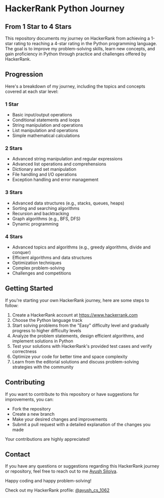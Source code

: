 <!DOCTYPE html>
<html>
<head>

</head>
<body>
  <h1>HackerRank Python Journey</h1>
  
  <h2>From 1 Star to 4 Stars</h2>
  
  <p>This repository documents my journey on HackerRank from achieving a 1-star rating to reaching a 4-star rating in the Python programming language. The goal is to improve my problem-solving skills, learn new concepts, and gain proficiency in Python through practice and challenges offered by HackerRank.</p>
  
  <h2>Progression</h2>
  
  <p>Here's a breakdown of my journey, including the topics and concepts covered at each star level:</p>
  
  <h3>1 Star</h3>
  
  <ul>
    <li>Basic input/output operations</li>
    <li>Conditional statements and loops</li>
    <li>String manipulation and operations</li>
    <li>List manipulation and operations</li>
    <li>Simple mathematical calculations</li>
  </ul>
  
  <h3>2 Stars</h3>
  
  <ul>
    <li>Advanced string manipulation and regular expressions</li>
    <li>Advanced list operations and comprehensions</li>
    <li>Dictionary and set manipulation</li>
    <li>File handling and I/O operations</li>
    <li>Exception handling and error management</li>
  </ul>
  
  <h3>3 Stars</h3>
  
  <ul>
    <li>Advanced data structures (e.g., stacks, queues, heaps)</li>
    <li>Sorting and searching algorithms</li>
    <li>Recursion and backtracking</li>
    <li>Graph algorithms (e.g., BFS, DFS)</li>
    <li>Dynamic programming</li>
  </ul>
  
  <h3>4 Stars</h3>
  
  <ul>
    <li>Advanced topics and algorithms (e.g., greedy algorithms, divide and conquer)</li>
    <li>Efficient algorithms and data structures</li>
    <li>Optimization techniques</li>
    <li>Complex problem-solving</li>
    <li>Challenges and competitions</li>
  </ul>
  
  <h2>Getting Started</h2>
  
  <p>If you're starting your own HackerRank journey, here are some steps to follow:</p>
  
  <ol>
    <li>Create a HackerRank account at <a href="https://www.hackerrank.com">https://www.hackerrank.com</a></li>
    <li>Choose the Python language track</li>
    <li>Start solving problems from the "Easy" difficulty level and gradually progress to higher difficulty levels</li>
    <li>Analyze the problem statements, design efficient algorithms, and implement solutions in Python</li>
    <li>Test your solutions with HackerRank's provided test cases and verify correctness</li>
    <li>Optimize your code for better time and space complexity</li>
    <li>Learn from the editorial solutions and discuss problem-solving strategies with the community</li>
  </ol>
  
  <h2>Contributing</h2>
  
  <p>If you want to contribute to this repository or have suggestions for improvements, you can:</p>
  
  <ul>
    <li>Fork the repository</li>
<li>Create a new branch</li>
<li>Make your desired changes and improvements</li>
<li>Submit a pull request with a detailed explanation of the changes you made</li>

  </ul>
  <p>Your contributions are highly appreciated!</p>
  <h2>Contact</h2>
  <p>If you have any questions or suggestions regarding this HackerRank journey or repository, feel free to reach out to me <a href="mailto:ayushsiloiya@gmail.com">Ayush Siloiya</a>.</p>
  <p>Happy coding and happy problem-solving!</p>
  <p>Check out my HackerRank profile: <a href="https://www.hackerrank.com/ayush_cs_1062">@ayush_cs_1062</a></p>
</body>
</html>
